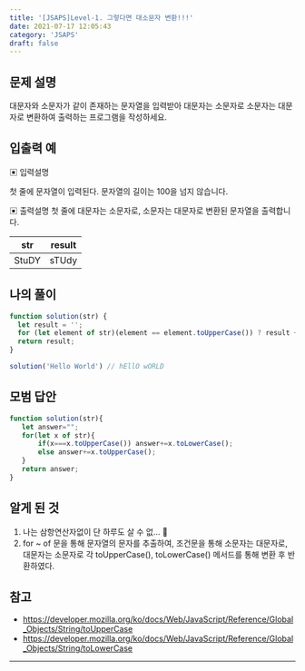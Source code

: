 ```yaml
---
title: '[JSAPS]Level-1. 그렇다면 대소문자 변환!!!'
date: 2021-07-17 12:05:43
category: 'JSAPS'
draft: false
---
```

## 문제 설명

대문자와 소문자가 같이 존재하는 문자열을 입력받아 대문자는 소문자로 소문자는 대문자로 변환하여 출력하는 프로그램을 작성하세요.

## 입출력 예

▣ 입력설명

첫 줄에 문자열이 입력된다. 문자열의 길이는 100을 넘지 않습니다.

▣ 출력설명
첫 줄에 대문자는 소문자로, 소문자는 대문자로 변환된 문자열을 출력합니다.

| str   | result |
| ----- | ------ |
| StuDY | sTUdy  |



## 나의 풀이

```javascript
function solution(str) {
  let result = '';
  for (let element of str)(element == element.toUpperCase()) ? result += element.toLowerCase() : result += element.toUpperCase();
  return result;
}

solution('Hello World') // hEllO wORLD
```

## 모범 답안

```javascript
function solution(str){  
   let answer="";
   for(let x of str){
       if(x===x.toUpperCase()) answer+=x.toLowerCase();
       else answer+=x.toUpperCase();
   }
   return answer;
}
```



## 알게 된 것

1. 나는 삼항연산자없이 단 하루도 살 수 없... 🤭
2. for ~ of 문을 통해 문자열의 문자를 추출하여, 조건문을 통해 소문자는 대문자로, 대문자는 소문자로 각 toUpperCase(), toLowerCase() 메서드를 통해 변환 후 반환하였다.

## 참고

* https://developer.mozilla.org/ko/docs/Web/JavaScript/Reference/Global_Objects/String/toUpperCase
* https://developer.mozilla.org/ko/docs/Web/JavaScript/Reference/Global_Objects/String/toLowerCase

---

